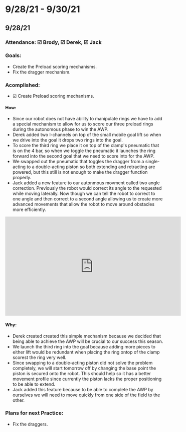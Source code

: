# 9/28/21 - 9/30/21
## 9/28/21
### Attendance: &#9745; Brody, &#9745; Derek, &#9745; Jack
### Goals:
- Create the Preload scoring mechanisms.
- Fix the dragger mechanism.
### Acomplished:
- &#9745; Create Preload scoring mechanisms.
#### How:
- Since our robot does not have ability to manipulate rings we have to add a special mechanism to allow for us to score our three preload rings during the autonomous phase to win the AWP. 
- Derek added two l-channels on top of the small mobile goal lift so when we drive into the goal it drops two rings into the goal. 
- To score the third ring we place it on top of the clamp's pneumatic that is on the 4 bar, so when we toggle the pneumatic it launches the ring forward into the second goal that we need to score into for the AWP.
- We swapped out the pneumatic that toggles the dragger from a single-acting to a double-acting piston so both extending and retracting are powered, but this still is not enough to make the dragger function properly.
- Jack added a new feature to our autonmous movment called two angle correction. Previously the robot would correct its angle to the requested while moving laterally. Now though we can tell the robot to correct to one angle and then correct to a second angle allowing us to create more advanced movements that allow the robot to move around obstacles more efficiently.

<iframe width="560" height="315" src="https://www.youtube.com/embed/T3CEADUJybk" title="YouTube video player" frameborder="0" allow="accelerometer; autoplay; clipboard-write; encrypted-media; gyroscope; picture-in-picture" allowfullscreen></iframe>

#### Why:
- Derek created created this simple mechanism because we decided that being able to achieve the AWP will be crucial to our success this season.
- We launch the third ring into the goal because adding more pieces to either lift would be redundant when placing the ring ontop of the clamp scorest the ring very well.
- Since swapping to a double-acting piston did not solve the problem completely, we will start tomorrow off by changing the base point the piston is secured onto the robot. This should help so it has a better movement profile since currently the piston lacks the proper positioning to be able to extend.
- Jack added this feature because to be able to complete the AWP by ourselves we will need to move quickly from one side of the field to the other.
### Plans for next Practice:
- Fix the draggers.